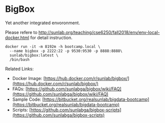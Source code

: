 # BigBox

Yet another integrated envoronment.

Please refere to <http://sunlab.org/teaching/cse6250/fall2018/env/env-local-docker.html> for detail instruction.

```
docker run -it -m 8192m -h bootcamp.local \
  --name bigbox -p 2222:22 -p 9530:9530 -p 8888:8888\
  sunlab/bigbox:latest \
  /bin/bash
```

Related Links:

+ Docker Image: [https://hub.docker.com/r/sunlab/bigbox/](https://hub.docker.com/r/sunlab/bigbox/)
+ FAQs: [https://github.com/sunlabga/bigbox/wiki/FAQ](https://github.com/sunlabga/bigbox/wiki/FAQ)
+ Sample Code: [https://bitbucket.org/realsunlab/bigdata-bootcamp](https://bitbucket.org/realsunlab/bigdata-bootcamp)
+ Scripts: [https://github.com/sunlabga/bigbox-scripts](https://github.com/sunlabga/bigbox-scripts)



